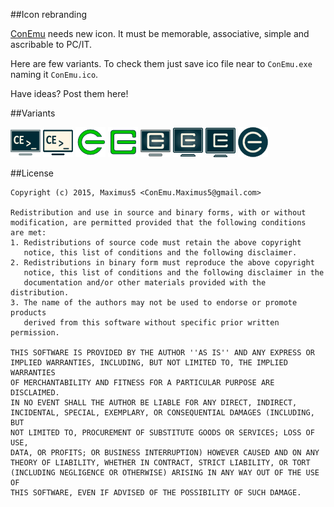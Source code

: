 ##Icon rebranding

[ConEmu](https://github.com/Maximus5/ConEmu) needs new icon. It must be memorable, associative, simple and ascribable to PC/IT.

Here are few variants. To check them just save ico file near to `ConEmu.exe` naming it `ConEmu.ico`.

Have ideas? Post them here!

##Variants

![Dark monitor](https://github.com/Maximus5/ConEmu-Icons/blob/master/icons/ConEmu-dark.png)
![Light monitor](https://github.com/Maximus5/ConEmu-Icons/blob/master/icons/ConEmu-light.png)
![CE sign](https://github.com/Maximus5/ConEmu-Icons/blob/master/icons/ConEmu-green.png)
![CE sign squared](https://github.com/Maximus5/ConEmu-Icons/blob/master/icons/ConEmu-green-sq.png)
![Dark monitor with CE sign](https://github.com/Maximus5/ConEmu-Icons/blob/master/icons/ConEmu-dark-ce.png)
![Dark monitor with CE sign v2](https://github.com/Maximus5/ConEmu-Icons/blob/master/icons/ConEmu-dark-ce-v2.png)
![Dark monitor with CE sign v3](https://github.com/Maximus5/ConEmu-Icons/blob/master/icons/ConEmu-dark-ce-v3.png)
![CE sign v4](https://github.com/Maximus5/ConEmu-Icons/blob/master/icons/ConEmu-dark-ce-v4.png)

##License

    Copyright (c) 2015, Maximus5 <ConEmu.Maximus5@gmail.com>
    
    Redistribution and use in source and binary forms, with or without
    modification, are permitted provided that the following conditions
    are met:
    1. Redistributions of source code must retain the above copyright
       notice, this list of conditions and the following disclaimer.
    2. Redistributions in binary form must reproduce the above copyright
       notice, this list of conditions and the following disclaimer in the
       documentation and/or other materials provided with the distribution.
    3. The name of the authors may not be used to endorse or promote products
       derived from this software without specific prior written permission.
    
    THIS SOFTWARE IS PROVIDED BY THE AUTHOR ''AS IS'' AND ANY EXPRESS OR
    IMPLIED WARRANTIES, INCLUDING, BUT NOT LIMITED TO, THE IMPLIED WARRANTIES
    OF MERCHANTABILITY AND FITNESS FOR A PARTICULAR PURPOSE ARE DISCLAIMED.
    IN NO EVENT SHALL THE AUTHOR BE LIABLE FOR ANY DIRECT, INDIRECT,
    INCIDENTAL, SPECIAL, EXEMPLARY, OR CONSEQUENTIAL DAMAGES (INCLUDING, BUT
    NOT LIMITED TO, PROCUREMENT OF SUBSTITUTE GOODS OR SERVICES; LOSS OF USE,
    DATA, OR PROFITS; OR BUSINESS INTERRUPTION) HOWEVER CAUSED AND ON ANY
    THEORY OF LIABILITY, WHETHER IN CONTRACT, STRICT LIABILITY, OR TORT
    (INCLUDING NEGLIGENCE OR OTHERWISE) ARISING IN ANY WAY OUT OF THE USE OF
    THIS SOFTWARE, EVEN IF ADVISED OF THE POSSIBILITY OF SUCH DAMAGE.
    